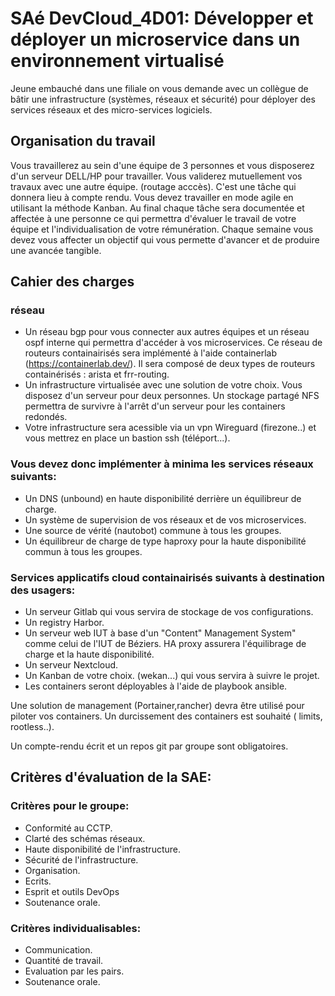 # SAé DevCloud_4D01: Développer et déployer un microservice dans un environnement virtualisé

Jeune embauché dans une filiale on vous demande avec un collègue de bâtir une infrastructure (systèmes, réseaux et sécurité) pour déployer des services réseaux et des micro-services logiciels.


## Organisation du travail

Vous travaillerez au sein d'une équipe de 3 personnes et vous disposerez d'un serveur DELL/HP pour travailler. Vous validerez mutuellement vos travaux avec une autre équipe. (routage acccès). C'est une tâche qui donnera lieu à compte rendu.
Vous devez travailler en mode agile en utilisant la méthode Kanban. Au final chaque tâche sera documentée et affectée à une personne ce qui permettra d'évaluer le travail de votre équipe et l'individualisation de votre rémunération.  Chaque semaine vous devez vous affecter un objectif qui vous permette d'avancer et de produire une avancée tangible.


## Cahier des charges

### réseau

- Un réseau bgp pour vous connecter aux autres équipes et un réseau ospf interne qui permettra d'accéder à vos microservices. Ce réseau de routeurs containairisés sera implémenté à l'aide containerlab (https://containerlab.dev/). Il sera composé de deux types de routeurs containérisés : arista et frr-routing.
- Un infrastructure virtualisée avec une solution de votre choix. Vous disposez d'un serveur pour deux personnes. Un stockage partagé NFS permettra de survivre à l'arrêt d'un serveur pour les containers redondés.
- Votre infrastructure sera acessible via un vpn Wireguard (firezone..) et vous mettrez en place un bastion ssh (téléport...).

### Vous devez donc implémenter à minima les services réseaux suivants:

- Un DNS (unbound) en haute disponibilité derrière un équilibreur de charge.
- Un système de supervision de vos réseaux et de vos microservices.
- Une source de vérité (nautobot) commune à tous les groupes.
- Un équilibreur de charge de type haproxy pour la haute disponibilité commun à tous les groupes.
  
  

### Services applicatifs cloud containairisés suivants à destination des usagers:

- Un serveur Gitlab qui vous servira de stockage de vos configurations.
- Un registry Harbor.
- Un serveur web IUT à base d'un "Content" Management System" comme celui de l'IUT de Béziers. HA proxy assurera l'équilibrage de charge et la haute disponibilité.
- Un serveur Nextcloud.
- Un Kanban de votre choix. (wekan...) qui vous servira à suivre le projet.
- Les containers seront déployables à l'aide de playbook ansible.

Une solution de management (Portainer,rancher) devra être utilisé pour piloter vos containers.
Un durcissement des containers est souhaité ( limits, rootless..). 

Un compte-rendu écrit et un repos git par groupe sont obligatoires.


## Critères d'évaluation de la SAE:

### Critères pour le groupe:

- Conformité au CCTP.
- Clarté des schémas réseaux.
- Haute disponibilité de l'infrastructure.
- Sécurité de l'infrastructure.
- Organisation.
- Ecrits.
- Esprit et outils DevOps
- Soutenance orale.

### Critères individualisables:

- Communication.
- Quantité de travail.
- Evaluation par les pairs.
- Soutenance orale.
